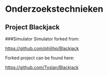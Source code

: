 # Onderzoekstechnieken
## Project Blackjack

###Simulator
Simulator forked from:

https://github.com/philihp/Blackjack

Forked project can be found here:

https://github.com/Tyslan/Blackjack